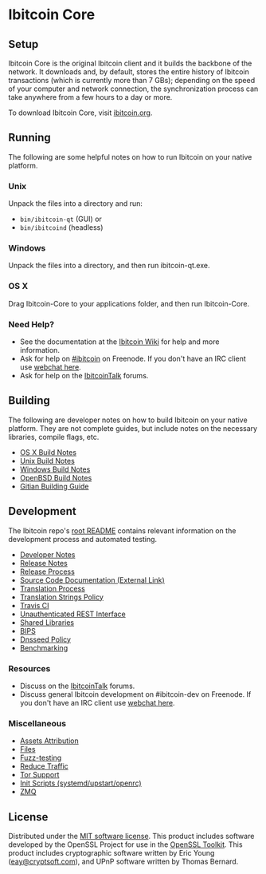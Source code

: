 Ibitcoin Core
=============

Setup
---------------------
Ibitcoin Core is the original Ibitcoin client and it builds the backbone of the network. It downloads and, by default, stores the entire history of Ibitcoin transactions (which is currently more than 7 GBs); depending on the speed of your computer and network connection, the synchronization process can take anywhere from a few hours to a day or more.

To download Ibitcoin Core, visit [ibitcoin.org](https://ibitcoin.org).

Running
---------------------
The following are some helpful notes on how to run Ibitcoin on your native platform.

### Unix

Unpack the files into a directory and run:

- `bin/ibitcoin-qt` (GUI) or
- `bin/ibitcoind` (headless)

### Windows

Unpack the files into a directory, and then run ibitcoin-qt.exe.

### OS X

Drag Ibitcoin-Core to your applications folder, and then run Ibitcoin-Core.

### Need Help?

* See the documentation at the [Ibitcoin Wiki](https://ibitcoin.info/)
for help and more information.
* Ask for help on [#ibitcoin](http://webchat.freenode.net?channels=ibitcoin) on Freenode. If you don't have an IRC client use [webchat here](http://webchat.freenode.net?channels=ibitcoin).
* Ask for help on the [IbitcoinTalk](https://ibitcointalk.io/) forums.

Building
---------------------
The following are developer notes on how to build Ibitcoin on your native platform. They are not complete guides, but include notes on the necessary libraries, compile flags, etc.

- [OS X Build Notes](build-osx.md)
- [Unix Build Notes](build-unix.md)
- [Windows Build Notes](build-windows.md)
- [OpenBSD Build Notes](build-openbsd.md)
- [Gitian Building Guide](gitian-building.md)

Development
---------------------
The Ibitcoin repo's [root README](/README.md) contains relevant information on the development process and automated testing.

- [Developer Notes](developer-notes.md)
- [Release Notes](release-notes.md)
- [Release Process](release-process.md)
- [Source Code Documentation (External Link)](https://dev.visucore.com/ibitcoin/doxygen/)
- [Translation Process](translation_process.md)
- [Translation Strings Policy](translation_strings_policy.md)
- [Travis CI](travis-ci.md)
- [Unauthenticated REST Interface](REST-interface.md)
- [Shared Libraries](shared-libraries.md)
- [BIPS](bips.md)
- [Dnsseed Policy](dnsseed-policy.md)
- [Benchmarking](benchmarking.md)

### Resources
* Discuss on the [IbitcoinTalk](https://ibitcointalk.io/) forums.
* Discuss general Ibitcoin development on #ibitcoin-dev on Freenode. If you don't have an IRC client use [webchat here](http://webchat.freenode.net/?channels=ibitcoin-dev).

### Miscellaneous
- [Assets Attribution](assets-attribution.md)
- [Files](files.md)
- [Fuzz-testing](fuzzing.md)
- [Reduce Traffic](reduce-traffic.md)
- [Tor Support](tor.md)
- [Init Scripts (systemd/upstart/openrc)](init.md)
- [ZMQ](zmq.md)

License
---------------------
Distributed under the [MIT software license](/COPYING).
This product includes software developed by the OpenSSL Project for use in the [OpenSSL Toolkit](https://www.openssl.org/). This product includes
cryptographic software written by Eric Young ([eay@cryptsoft.com](mailto:eay@cryptsoft.com)), and UPnP software written by Thomas Bernard.
